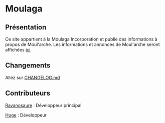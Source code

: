 # Moulaga
## Présentation
Ce site appartient à la Moulaga Incorporation et publie des informations à propos de Moul'arche.
Les informations et annonces de Moul'arche seront affichées [ici](https://moulaga-inc.github.io/moulaga/).
## Changements
Allez sur [CHANGELOG.md](CHANGELOG.md)
## Contributeurs
[Rayanosaure](https://github.com/Rayanosaure) : Développeur principal

[Huge](https://github.com/huge49100) : Développeur
